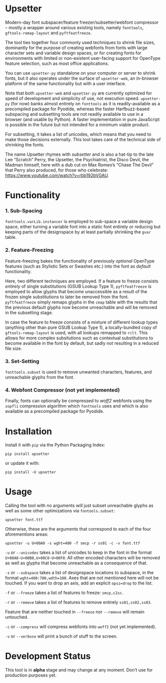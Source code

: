 # Upsetter

Modern-day font subspacer/feature freezer/subsetter/webfont compressor – mostly a wrapper around various existing tools, namely `fonttools`, `gftools-remap-layout` and `pyftfeatfreeze`.

The tool ties together four commonly used techniques to shrink file sizes, dominantly for the purpose of creating webfonts from fonts with large character sets and variable design spaces, or for creating fonts for environments with limited or non-existent user-facing support for OpenType feature selection, such as most office applications.

You can use `upsetter-py` standalone on your computer or server to shrink fonts, but it also operates under the surface of `upsetter-web`, an in-browser platform of the same functionality but with a user interface.

Note that both `upsetter-web` and `upsetter-py` are currently optimized for speed of development and simplicity of use, not execution speed. `upsetter-py` (for now) banks almost entirely on `fonttools` as it is readily-available as a precompiled package for Pyodide, whereas the faster Harfbuzz-based subspacing and subsetting tools are not readily available to use in a browser (and usable by Python). A faster implementation in pure JavaScript is possible in the future but not intended for a minimum viable product.

For subsetting, it takes a list of unicodes, which means that you need to make those decisions externally. This tool takes care of the technical side of shrinking the fonts.

The name Upsetter rhymes with _subsetter_ and is also a hat-tip to the late Lee “Scratch” Perry, the Upsetter, the Psychiatrist, the Disco Devil, the Madman himself, here with a dub cut on Max Romeo’s “Chase The Devil” that Perry also produced, for those who celebrate: https://www.youtube.com/watch?v=rbb192bVGAU.

# Functionality

### 1. Sub-Spacing

`fonttools.varLib.instancer` is employed to sub-space a variable design space, either turning a variable font into a static font entirely or reducing but keeping parts of the designspace by at least partially shrinking the `gvar` table.

### 2. Feature-Freezing

Feature-freezing bakes the functionality of previously _optional_ OpenType features (such as Stylistic Sets or Swashes etc.) into the font as _default_ functionality.

Here, two different techniques are employed. If a feature to freeze consists _entirely_ of single substitutions (GSUB Lookup Type 1), `pyftfeatfreeze` is employed to allow glyphs that become unaccessible as a result of the frozen single substitutions to later be removed from the font. `pyftfeatfreeze` simply remaps glyphs in the `cmap` table with the results that the previous default glyphs now become unreachable and will be removed in the subsetting stage.

In case the feature to freeze consists of a mixture of different lookup types (anything other than pure GSUB Lookup Type 1), a locally-bundled copy of `gftools-remap-layout` is used, with all lookups remapped to `rclt`. This allows for more complex subsitutions such as contextual substitutions to become available in the font by default, but sadly not resulting in a reduced file size.

### 3. Set-Setting

`fonttools.subset` is used to remove unwanted characters, features, and unreachable glyphs from the font.

### 4. Webfont Compressor (not yet implemented)

Finally, fonts can optionally be compressed to _woff2_ webfonts using the `zopfli` compression algorithm which `fonttools` uses and which is also available as a precompiled package for Pyodide.

# Installation

Install it with `pip` via the Python Packaging Index:

```
pip install upsetter
```
or update it with:
```
pip install -U upsetter
```

# Usage

Calling the tool with no arguments will just subset unreachable glyphs as well as some other optimizations via `fontools.subset`:
```
upsetter font.ttf
```

Otherwise, these are the arguments that correspond to each of the four aforementions areas:
```
upsetter -u U+00A0 -s wght=400 -f smcp -r ss01 -c -v font.ttf
```

`-u` or `--unicodes` takes a list of unicodes to keep in the font in the format `U+00A0-U+00B0,U+00C0-U+00F0`. All other encoded characters will be removed as well as glyphs that become unreachable as a consequence of that.

`-s` or `--subspace` takes a list of designspace locations to subspace, in the format `wght=400:700,wdth=100`. Axes that are not mentioned here will not be touched. If you want to drop an axis, add an explicit `opsz=drop` to the list.

`-f` or `--freeze` takes a list of features to freeze: `smcp,c2sc`.

`-r` or `--remove` takes a list of features to remove entirely `ss01,ss02,ss03`.

Feature that are neither touched in `--freeze` nor `--remove` will remain untouched.

`-c` or `--compress` will compress webfonts into `woff2` (not yet implemented).

`-v` or `--verbose` will print a bunch of stuff to the screen.

# Development Status

This tool is in **alpha** stage and may change at any moment. Don’t use for production purposes yet.